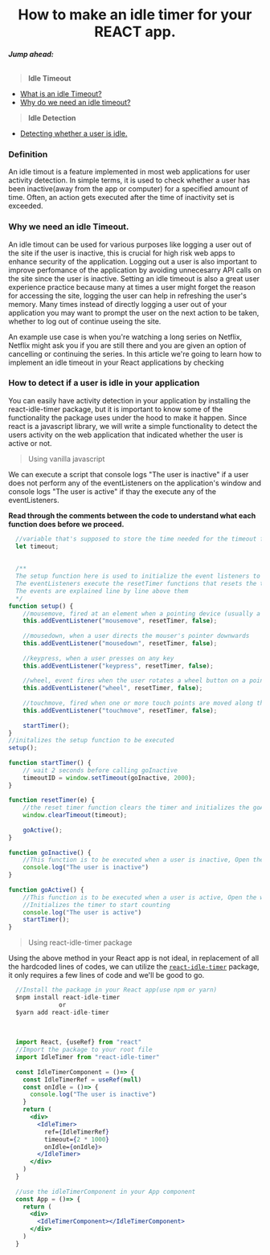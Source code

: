 <h1 align="center">How to make an idle timer for your REACT app.</h1>
<em><b>Jump ahead:</b></em>
<br></br>

> <b>Idle Timeout</b>
- <a href="#1">What is an idle Timeout?</a>
- <a href="#2">Why do we need an idle timeout?</a>

> <b>Idle Detection</b>

- <a href="#3">Detecting whether a user is idle.</a>

<h3 id="1">Definition</h3>
<p>An idle timout is a feature implemented in most web applications for user activity detection. 
  In simple terms, it is used to check whether a user has been inactive(away from the app or computer) for a specified amount of time. 
  Often, an action gets executed after the time of inactivity set is exceeded.</p>
<h3 id="2">Why we need an idle Timeout.</h3>
<p>An idle timout can be used for various purposes like logging a user out of the site if the user is inactive, this is crucial for high risk web apps to enhance security of the application. Logging out a user is also important to improve perfomance of the application by avoiding unnecesarry API calls on the site since the user is inactive. Setting an idle timeout is also a great user experience practice because many at times a user might forget the reason for accessing the site, logging the user can help in refreshing the user's memory. Many times instead of directly logging a user out of your application you may want to prompt the user on the next action to be taken, whether to log out of continue useing the site.</p>
<p>An example use case is when you're watching a long series on Netflix, Netflix might ask you if you are still there and you are given an option of cancelling or continuing the series. In this article we're going to learn how to implement an idle timeout in your React applications by checking </p>

<h3 id="3">How to detect if a user is idle in your application</h3>
<p>You can easily have activity detection in your application by installing the <a>react-idle-timer</a> package, but it is important to know some of the functionality the package uses under the hood to make it happen. Since react is a javascript library, we will write a simple functionality to detect the users activity on the web application that indicated whether the user is active or not. </p>

> Using vanilla javascript

<p>We can execute a script that console logs "The user is inactive" if a user does not perform any of the eventListeners on the application's window and console logs "The user is active" if thay the execute any of the eventListeners.</p>

**Read through the comments between the code to understand what each function does before we proceed.**

```jsx
  //variable that's supposed to store the time needed for the timeout functionality, initially set to undefined.
  let timeout;
 
 
  /**
  The setup function here is used to initialize the event listeners to be listened to inorder to determine whether a user is inactive or not
  The eventListeners execute the resetTimer functions that resets the timout set to zero every time an event is listened to
  The events are explained line by line above them
  */
function setup() {
    //mousemove, fired at an element when a pointing device (usually a mouse) is moved while the cursor's hotspot is inside it.
    this.addEventListener("mousemove", resetTimer, false);
    
    //mousedown, when a user directs the mouser's pointer downwards
    this.addEventListener("mousedown", resetTimer, false);
    
    //keypress, when a user presses on any key 
    this.addEventListener("keypress", resetTimer, false);
    
    //wheel, event fires when the user rotates a wheel button on a pointing device (typically a mouse).
    this.addEventListener("wheel", resetTimer, false);
    
    //touchmove, fired when one or more touch points are moved along the touch surface.
    this.addEventListener("touchmove", resetTimer, false);
    
    startTimer();
}
//initalizes the setup function to be executed
setup();
 
function startTimer() {
    // wait 2 seconds before calling goInactive
    timeoutID = window.setTimeout(goInactive, 2000);
}
 
function resetTimer(e) {
    //the reset timer function clears the timer and initializes the goActive function
    window.clearTimeout(timeout);
 
    goActive();
}
 
function goInactive() {
    //This function is to be executed when a user is inactive, Open the window's console and see the printed statement
    console.log("The user is inactive")
}
 
function goActive() {
    //This function is to be executed when a user is active, Open the window's console and see the printed statement. 
    //Initializes the timer to start counting
    console.log("The user is active")
    startTimer();
}
```

> Using react-idle-timer package
<p>Using the above method in your React app is not ideal, in replacement of all the hardcoded lines of codes, we can utilize the <a href="https://www.npmjs.com/package/react-idle-timer"><code>react-idle-timer</code></a> package, it only requires a few lines of code and we'll be good to go.</p>
<p></p>

```jsx
  //Install the package in your React app(use npm or yarn)
  $npm install react-idle-timer
              or 
  $yarn add react-idle-timer
  
  
  
  import React, {useRef} from "react"
  //Import the package to your root file
  import IdleTimer from "react-idle-timer"
  
  const IdleTimerComponent = ()=> {
    const IdleTimerRef = useRef(null)
    const onIdle = ()=> {
      console.log("The user is inactive")
    }
    return (
      <div>
        <IdleTimer>
          ref={IdleTimerRef} 
          timeout={2 * 1000} 
          onIdle={onIdle}>
        </IdleTimer>
      </div>
    )
  }
  
  //use the idleTimerComponent in your App component
  const App = ()=> {
    return (
      <div>
        <IdleTimerComponent></IdleTimerComponent>
      </div>
    )
  }
  
```

